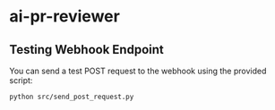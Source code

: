 # ai-pr-reviewer

## Testing Webhook Endpoint

You can send a test POST request to the webhook using the provided script:

```bash
python src/send_post_request.py